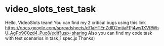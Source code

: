 # video_slots_test_task
Hello, VideoSlots team!
You can find my 2 critical bugs using this link https://docs.google.com/spreadsheets/d/1aHTEnZdlD2mtiaFPj4ws1XVRWhU_AgPo9C0zd4_Puc8/edit?usp=sharing 
Also you can find my code task with test scenarios in task_1.spec.js
Thanks)
